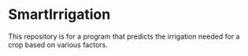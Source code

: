 # SmartIrrigation
This repository is for a program that predicts the irrigation needed for a crop based on various factors.
